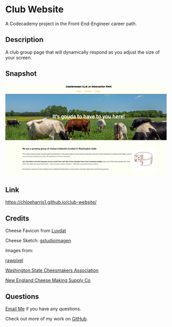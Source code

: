 # Club Website

A Codecademy project in the Front-End-Engineer career path. 

## Description 
A club group page that will dynamically respond as you adjust the size of your screen.  

## Snapshot

![snapshot](./snapshots/desktop.png)

## Link 

https://chloeharris1.github.io/club-website/

## Credits

Cheese Favicon from [Luvdat](https://www.flaticon.com/authors/luvdat)

Cheese Sketch:
[gstudioimagen](https://www.vecteezy.com/members/gstudioimagen)

Images from: 

[rawpixel](https://www.rawpixel.com)

[Washington State Cheesmakers Association](https://www.facebook.com/WashingtonStateCheese/photos)

[New England Cheese Making Supply Co](https://cheesemaking.com/)

## Questions 
[Email Me](Chloe.a.harris17@gmail.com) if you have any questions.

Check out more of my work on [GitHub](https://github.com/chloeharris1).